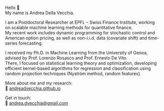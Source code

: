 Hello 👋  
My name is Andrea Della Vecchia.

I am a Postdoctoral Researcher at EPFL – Swiss Finance Institute, working on scalable machine learning methods for quantitative finance.  
My recent work includes dynamic programming for stochastic control and American option pricing, as well as non-i.i.d. data (covariate shift) and time-series forecasting.

I received my Ph.D. in Machine Learning from the University of Genoa, advised by Prof. Lorenzo Rosasco and Prof. Ernesto De Vito.  
There, I focused on statistical learning theory and optimization, developing efficient kernel-based algorithms for regression and classification using random projection techniques (Nyström method, random features).

More about me and my research:  
🔗 [andreadvecchia.github.io](https://andreadvecchia.github.io)

Get in touch:  
📧 andrea.dvecchia@gmail.com
